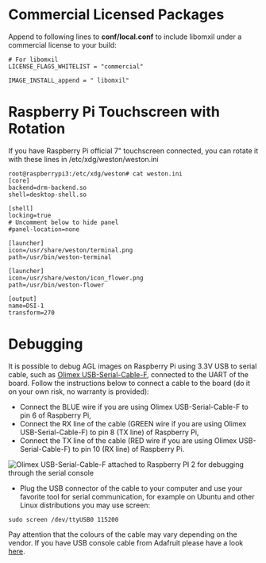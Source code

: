 # Commercial Licensed Packages

Append to following lines to **conf/local.conf** to include libomxil under a commercial license to your build:

```
# For libomxil
LICENSE_FLAGS_WHITELIST = "commercial"

IMAGE_INSTALL_append = " libomxil"
```

# Raspberry Pi Touchscreen with Rotation

If you have Raspberry Pi official 7" touchscreen connected, you can rotate it with these lines in /etc/xdg/weston/weston.ini

```
root@raspberrypi3:/etc/xdg/weston# cat weston.ini
[core]
backend=drm-backend.so
shell=desktop-shell.so

[shell]
locking=true
# Uncomment below to hide panel
#panel-location=none

[launcher]
icon=/usr/share/weston/terminal.png
path=/usr/bin/weston-terminal

[launcher]
icon=/usr/share/weston/icon_flower.png
path=/usr/bin/weston-flower

[output]
name=DSI-1
transform=270
```

# Debugging

It is possible to debug AGL images on Raspberry Pi using 3.3V USB to serial cable, such as [Olimex USB-Serial-Cable-F](https://www.olimex.com/Products/Components/Cables/USB-Serial-Cable/USB-Serial-Cable-F/), connected to the UART of the board. Follow the instructions below to connect a cable to the board (do it on your own risk, no warranty is provided):

* Connect the BLUE wire if you are using Olimex USB-Serial-Cable-F to pin 6 of Raspberry Pi,
* Connect the RX line of the cable (GREEN wire if you are using Olimex USB-Serial-Cable-F) to pin 8 (TX line) of Raspberry Pi,
* Connect the TX line of the cable (RED wire if you are using Olimex USB-Serial-Cable-F) to pin 10 (RX line) of Raspberry Pi.

![Olimex USB-Serial-Cable-F attached to Raspberry PI 2 for debugging through the serial console](images/RaspberryPi2-ModelB-debug-serial-cable.jpg)

* Plug the USB connector of the cable to your computer and use your favorite tool for serial communication, for example on Ubuntu and other Linux distributions you may use screen:

```
sudo screen /dev/ttyUSB0 115200
```

Pay attention that the colours of the cable may vary depending on the vendor. If you have USB console cable from Adafruit please have a look [here](https://learn.adafruit.com/adafruits-raspberry-pi-lesson-5-using-a-console-cable/connect-the-lead).
